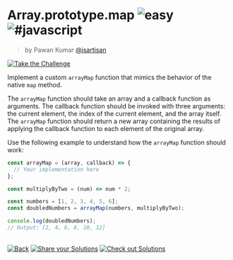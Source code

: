 <!--info-header-start--><h1>Array.prototype.map <img src="https://img.shields.io/badge/-easy-7aad0c" alt="easy"/> <img src="https://img.shields.io/badge/-%23javascript-999" alt="#javascript"/></h1><blockquote><p>by Pawan Kumar <a href="https://github.com/jsartisan" target="_blank">@jsartisan</a></p></blockquote><p><a href="https://frontend-challenges.com/challenges/78-array-prototype-map" target="_blank"><img src="https://img.shields.io/badge/-Take%20the%20Challenge-0d99ff?logo=javascript&logoColor=white" alt="Take the Challenge"/></a> </p><!--info-header-end-->

Implement a custom `arrayMap` function that mimics the behavior of the native `map` method.

The `arrayMap` function should take an array and a callback function as arguments. The callback function should be invoked with three arguments: the current element, the index of the current element, and the array itself. The `arrayMap` function should return a new array containing the results of applying the callback function to each element of the original array.

Use the following example to understand how the `arrayMap` function should work:

```javascript
const arrayMap = (array, callback) => {
  // Your implementation here
};

const multiplyByTwo = (num) => num * 2;

const numbers = [1, 2, 3, 4, 5, 6];
const doubledNumbers = arrayMap(numbers, multiplyByTwo);

console.log(doubledNumbers);
// Output: [2, 4, 6, 8, 10, 12]
```

<!--info-footer-start--><br><a href="../../README.md" target="_blank"><img src="https://img.shields.io/badge/-Back-grey" alt="Back"/></a> <a href="https://github.com/jsartisan/frontend-challenges/issues/new?template=answer.md&labels=answer,78,undefined&title=78%20-%20Array.prototype.map%20-%20undefined&body=" target="_blank"><img src="https://img.shields.io/badge/-Share%20your%20Solutions-teal" alt="Share your Solutions"/></a> <a href="https://github.com/jsartisan/frontend-challenges/issues?q=label%3A78+label%3Aanswer+sort%3Areactions-%2B1-desc" target="_blank"><img src="https://img.shields.io/badge/-Check%20out%20Solutions-de5a77?logo=awesome-lists&logoColor=white" alt="Check out Solutions"/></a> <!--info-footer-end-->
